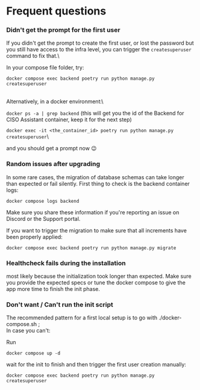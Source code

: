 # Frequent questions



### Didn't get the prompt for the first user



If you didn't get the prompt to create the first user, or lost the password but you still have access to the infra level, you can trigger the `createsuperuser` command to fix that.\


In your compose file folder, try:

`docker compose exec backend poetry run python manage.py createsuperuser`



\
Alternatively, in a docker environment:\


`docker ps -a | grep backend` (this will get you the id of the Backend for CISO Assistant container, keep it for the next step)

`docker exec -it <the_container_id> poetry run python manage.py createsuperuser`\




and you should get a prompt now 😉



### Random issues after upgrading&#x20;



In some rare cases, the migration of database schemas can take longer than expected or fail silently. First thing to check is the backend container logs:

```
docker compose logs backend
```

Make sure you share these information if you're reporting an issue on Discord or the Support portal.



If you want to trigger the migration to make sure that all increments have been properly applied:

```
docker compose exec backend poetry run python manage.py migrate
```



### Healthcheck fails during the installation



most likely because the initialization took longer than expected. Make sure you provide the expected specs or tune the docker compose to give the app more time to finish the init phase.



### Don't want / Can't run the init script



The recommended pattern for a first local setup is to go with ./docker-compose.sh ;\
In case you can't:



Run

```
docker compose up -d
```

wait for the init to finish and then trigger the first user creation manually:

```
docker compose exec backend poetry run python manage.py createsuperuser
```
